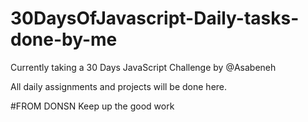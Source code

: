# 30DaysOfJavascript-Daily-tasks-done-by-me

Currently taking a 30 Days JavaScript Challenge by @Asabeneh

All daily assignments and projects will be done here.

#FROM DONSN
Keep up the good work
